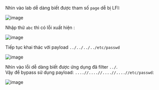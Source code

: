 Nhìn vào lab dễ dàng biết được tham số `page` dễ bị LFI:

![image](https://user-images.githubusercontent.com/92881216/227257986-842f4d88-40d9-40f4-bfae-602a18f5dd40.png)

Nhập thử `abc` thì có lỗi xuất hiện : 

![image](https://user-images.githubusercontent.com/92881216/227258375-49367145-4b8e-4680-837d-9404d79ad968.png)

Tiếp tục khai thác với payload `../../../../etc/passwd`

![image](https://user-images.githubusercontent.com/92881216/227258821-aa0454cc-5c3f-4744-9a62-d089330cbd6e.png)

Nhìn vào lỗi dễ dàng biết được ứng dụng đã filter `../`. <br>Vậy để bypass sử dụng payload: `....//....//....//....//etc/passwd`:

![image](https://user-images.githubusercontent.com/92881216/227259398-fac264e9-7662-4f52-8a80-8d9f9db0bfa0.png)


